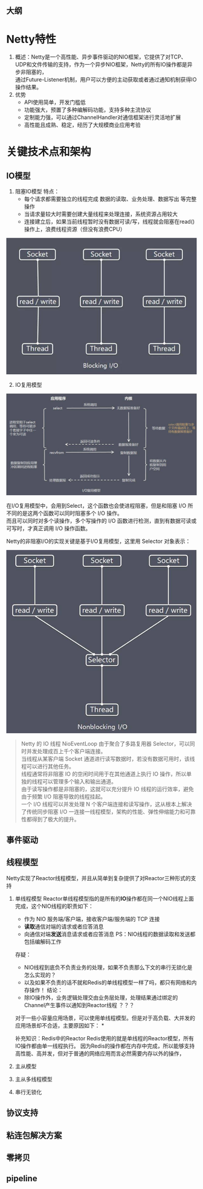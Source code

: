 大纲
---

# Netty特性

1. 概述：Netty是一个高性能、异步事件驱动的NIO框架，它提供了对TCP、UDP和文件传输的支持，作为一个异步NIO框架，Netty的所有IO操作都是异步非阻塞的，  
        通过Future-Listener机制，用户可以方便的主动获取或者通过通知机制获得IO操作结果。
2. 优势
   * API使用简单，开发门槛低
   * 功能强大，预置了多种编解码功能，支持多种主流协议
   * 定制能力强，可以通过ChannelHandler对通信框架进行灵活地扩展
   * 高性能且成熟、稳定，经历了大规模商业应用考验

# 关键技术点和架构

## IO模型

1. 阻塞IO模型
   特点：
   * 每个请求都需要独立的线程完成 数据的读取、业务处理、数据写出 等完整操作
   * 当请求量较大时需要创建大量线程来处理连接，系统资源占用较大
   * 连接建立后，如果当前线程暂时没有数据可读/写，线程就会阻塞在read()操作上，浪费线程资源（但没有浪费CPU）

![Reactor_Simple.png](file/阻塞IO模型.png)

2. IO复用模型

![IO复用模型.png](file/IO复用模型.png)

   在I/O复用模型中，会用到Select，这个函数也会使进程阻塞，但是和阻塞 I/O 所不同的是这两个函数可以同时阻塞多个 I/O 操作。  
   而且可以同时对多个读操作，多个写操作的 I/O 函数进行检测，直到有数据可读或可写时，才真正调用 I/O 操作函数。

   Netty的非阻塞I/O的实现关键是基于I/O复用模型，这里用 Selector 对象表示：

![Netty非阻塞IO模型.png](file/Netty非阻塞IO模型.png)

> Netty 的 IO 线程 NioEventLoop 由于聚合了多路复用器 Selector，可以同时并发处理成百上千个客户端连接。  
  当线程从某客户端 Socket 通道进行读写数据时，若没有数据可用时，该线程可以进行其他任务。  
  线程通常将非阻塞 IO 的空闲时间用于在其他通道上执行 IO 操作，所以单独的线程可以管理多个输入和输出通道。  
  由于读写操作都是非阻塞的，这就可以充分提升 IO 线程的运行效率，避免由于频繁 I/O 阻塞导致的线程挂起。  
  一个 I/O 线程可以并发处理 N 个客户端连接和读写操作，这从根本上解决了传统同步阻塞 I/O 一连接一线程模型，架构的性能、弹性伸缩能力和可靠性都得到了极大的提升。

## 事件驱动

## 线程模型

Netty实现了Reactor线程模型，并且从简单到复杂提供了对Reactor三种形式的支持

1. 单线程模型
   Reactor单线程模型指的是所有的**IO**操作都在同一个NIO线程上面完成，这个NIO线程的职责如下：
   * 作为 NIO 服务端/客户端，接收客户端/服务端的 TCP 连接
   * **读取**通信对端的请求或者应答消息
   * 向通信对端**发送**消息请求或者应答消息
   PS：NIO线程的数据读取和发送都包括编解码工作

   存疑：
   * NIO线程到底负不负责业务的处理，如果不负责那么下文的串行无锁化是怎么实现的？
   * 以及如果不负责的话不就和Redis的单线程模型一样了吗，都只有网络和内存操作！
   结论：
   * 除IO操作外，业务逻辑处理交由业务层处理，处理结果通过绑定的Channel产生事件以通知到Reactor线程 ？？？

   对于一些小容量应用场景，可以使用单线程模型。但是对于高负载、大并发的应用场景却不合适，主要原因如下：
   * 

   补充知识：Redis中的Reactor
   Redis使用的就是单线程的Reactor模型，所有IO操作都由单一线程执行。
   因为Redis的操作都在内存中完成，所以能够支持高性能、高并发，但对于普通的网络应用而言必然需要内存以外的操作，

2. 主从模型

3. 主从多线程模型

4. 串行无锁化

## 协议支持

## 粘连包解决方案

## 零拷贝

## pipeline



















